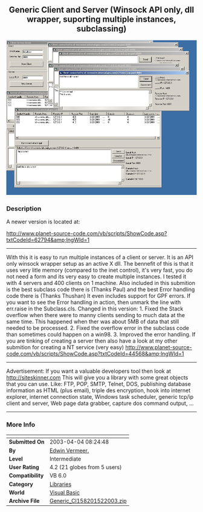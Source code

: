 ﻿<div align="center">

## Generic Client and Server \(Winsock API only, dll wrapper, suporting multiple instances, subclassing\)

<img src="PIC200348455578573.jpg">
</div>

### Description

A newer version is located at:

http://www.planet-source-code.com/vb/scripts/ShowCode.asp?txtCodeId=62794&amp;lngWId=1

- - - - - - - - - - - - - - - - - - - - - - - - - - - - - - - - - - - - - - - - - - - - - -

With this it is easy to run multiple instances of a client or server. It is an API only winsock wrapper setup as an active X dll. The bennefit of this is that it uses very litle memory (compared to the inet control), it's very fast, you do not need a form and its very easy to create multiple instances. I tested it with 4 servers and 400 clients on 1 machine. Also included in this submition is the best subclass code there is (Thanks Paul) and the best Error handling code there is (Thanks Thushan) It even includes support for GPF errors. If you want to see the Error handling in action, then unmark the line with err.raise in the Subclass.cls. Changed in this version: 1. Fixed the Stack overflow when there were to manny clients sending to much data at the same time. This happened when ther was about 5MB of data that still needed to be processed. 2. Fixed the overflow error in the subclass code than sometimes could happen on a win98. 3. Improved the error handling. If you are tinking of creating a server then also have a look at my other submition for creating a NT service (very easy) http://www.planet-source-code.com/vb/scripts/ShowCode.asp?txtCodeId=44568&amp;lngWId=1

----

Advertisement: If you want a valuable developers tool then look at http://siteskinner.com This will give you a library with some great objects that you can use. Like: FTP, POP, SMTP, Telnet, DOS, publishing database information as HTML (plus email), triple des encryption, hook into internet explorer, internet connection state, Windows task scheduler, generic tcp/ip client and server, Web page data grabber, capture dos command output, ...

----


 
### More Info
 


<span>             |<span>
---                |---
**Submitted On**   |2003-04-04 08:24:48
**By**             |[Edwin Vermeer\.](https://github.com/Planet-Source-Code/PSCIndex/blob/master/ByAuthor/edwin-vermeer.md)
**Level**          |Intermediate
**User Rating**    |4.2 (21 globes from 5 users)
**Compatibility**  |VB 6\.0
**Category**       |[Libraries](https://github.com/Planet-Source-Code/PSCIndex/blob/master/ByCategory/libraries__1-49.md)
**World**          |[Visual Basic](https://github.com/Planet-Source-Code/PSCIndex/blob/master/ByWorld/visual-basic.md)
**Archive File**   |[Generic\_Cl158201522003\.zip](https://github.com/Planet-Source-Code/edwin-vermeer-generic-client-and-server-winsock-api-only-dll-wrapper-suporting-multiple-in__1-44590/archive/master.zip)








